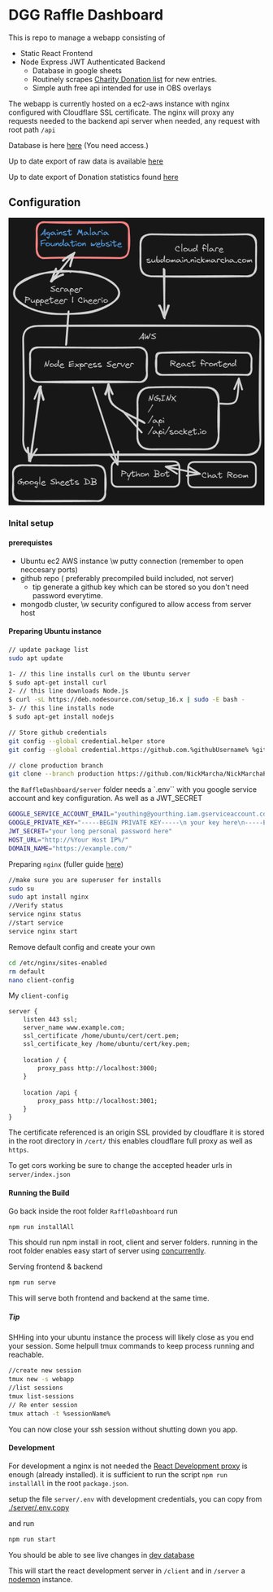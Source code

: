 # DGG Raffle Dashboard

This is repo to manage a webapp consisting of

- Static React Frontend
- Node Express JWT Authenticated Backend
  - Database in google sheets
  - Routinely scrapes [Charity Donation list](https://www.againstmalaria.com/Fundraiser.aspx?FundraiserID=8960) for new entries.
  - Simple auth free api intended for use in OBS overlays

The webapp is currently hosted on a ec2-aws instance with nginx configured with Cloudflare SSL certificate.
The nginx will proxy any requests needed to the backend api server when needed, any request with root path `/api`

Database is here [here](https://docs.google.com/spreadsheets/d/1IaLXgyMT9uX4uqVKvFdThEAT4QsIvRpCXSc2CephOWU) (You need access.)

Up to date export of raw data is available [here](https://docs.google.com/spreadsheets/d/1ueMA5oPhetFo6zYaWveGBL984NJahuB4jw-iZC8mHVI/)

Up to date export of Donation statistics found [here](https://docs.google.com/spreadsheets/d/e/2PACX-1vT02jloyxs18l0kZa3v216iIpRVfIO339nwWXAgPnFVlipoTTVo3x6XkN74NFMhwJok2IC5ccb2749v/pubhtml?gid=1688478255&single=true)

## Configuration

![Services](documentation\images\SetupDiagram.png)

### Inital setup

#### prerequistes

- Ubuntu ec2 AWS instance \w putty connection (remember to open neccesary ports)
- github repo ( preferably precompiled build included, not server)
  - tip generate a github key which can be stored so you don't need password everytime.
- mongodb cluster, \w security configured to allow access from server host

#### Preparing Ubuntu instance

```bash
// update package list
sudo apt update
```

```bash
1- // this line installs curl on the Ubuntu server
$ sudo apt-get install curl
2- // this line downloads Node.js
$ curl -sL https://deb.nodesource.com/setup_16.x | sudo -E bash -
3- // this line installs node
$ sudo apt-get install nodejs
```

```bash
// Store github credentials
git config --global credential.helper store
git config --global credential.https://github.com.%githubUsername% %githubAccessToken%
```

```bash
// clone production branch
git clone --branch production https://github.com/NickMarcha/NickMarchaPortfolio.git
```

the `RaffleDashboard/server` folder needs a `.env`` with you google service account and key configuration. As well as a JWT_SECRET

```bash
GOOGLE_SERVICE_ACCOUNT_EMAIL="youthing@yourthing.iam.gserviceaccount.com"
GOOGLE_PRIVATE_KEY="-----BEGIN PRIVATE KEY-----\n your key here\n-----END PRIVATE KEY-----\n"
JWT_SECRET="your long personal password here"
HOST_URL="http://%Your Host IP%/"
DOMAIN_NAME="https://example.com/"
```

Preparing `nginx` (fuller guide [here](https://plainenglish.io/blog/hosting-a-react-app-to-ec2-using-nginx-with-ssl-certificate-6575b58ea8a8))

```bash
//make sure you are superuser for installs
sudo su
sudo apt install nginx
//Verify status
service nginx status
//start service
service nginx start
```

Remove default config and create your own

```bash
cd /etc/nginx/sites-enabled
rm default
nano client-config
```

My `client-config`

```nginx
server {
    listen 443 ssl;
    server_name www.example.com;
    ssl_certificate /home/ubuntu/cert/cert.pem;
    ssl_certificate_key /home/ubuntu/cert/key.pem;

    location / {
        proxy_pass http://localhost:3000;
    }

    location /api {
        proxy_pass http://localhost:3001;
    }
}
```

The certificate referenced is an origin SSL provided by cloudflare it is stored in the root directory in `/cert/` this enables cloudflare full proxy as well as `https`.

To get cors working be sure to change the accepted header urls in `server/index.json`

#### Running the Build

Go back inside the root folder `RaffleDashboard`
run

```bash
npm run installAll
```

This should run npm install in root, client and server folders. running in the root folder enables easy start of server using [concurrently](https://www.npmjs.com/package/concurrently).

Serving frontend & backend

```bash
npm run serve
```

This will serve both frontend and backend at the same time.

##### Tip

SHHing into your ubuntu instance the process will likely close as you end your session.
Some helpull tmux commands to keep process running and reachable.

```bash
//create new session
tmux new -s webapp
//list sessions
tmux list-sessions
// Re enter session
tmux attach -t %sessionName%
```

You can now close your ssh session without shutting down you app.

#### Development

For development a nginx is not needed the [React Development proxy](https://create-react-app.dev/docs/proxying-api-requests-in-development/) is enough (already installed).
it is sufficient to run the script `npm run installAll` in the root `package.json`.

setup the file `server/.env` with development credentials, you can copy from [./server/.env.copy](./server/.env.copy)

and run

```bash
npm run start
```

You should be able to see live changes in [dev database](https://docs.google.com/spreadsheets/d/1wxwP5l6ylWepY5IgUtEHmvHj9x-Xrq1zKLO0irvv5p0/edit#gid=1189653142)

This will start the react development server in `/client` and in `/server` a [nodemon](https://www.npmjs.com/package/nodemon) instance.
